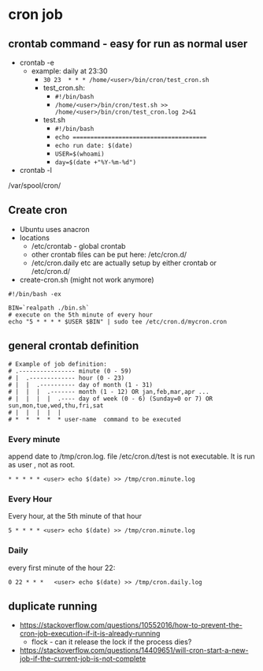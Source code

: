 # cron job
## crontab command - easy for run as normal user
* crontab -e
  * example: daily at 23:30
    * ```30 23  * * * /home/<user>/bin/cron/test_cron.sh```
    * test_cron.sh: 
      * ```#!/bin/bash```
      * ```/home/<user>/bin/cron/test.sh >> /home/<user>/bin/cron/test_cron.log 2>&1``` 
    * test.sh
      * ```#!/bin/bash```
      * ```echo ======================================```
      * ```echo run date: $(date)```
      * ```USER=$(whoami)```
      * ```day=$(date +"%Y-%m-%d")```
* crontab -l

/var/spool/cron/<user>

## Create cron
* Ubuntu uses anacron
* locations
  * /etc/crontab - global crontab
  * other crontab files can be put here: /etc/cron.d/
  * /etc/cron.daily etc are actually setup by either crontab or /etc/cron.d/
* create-cron.sh (might not work anymore)
```
#!/bin/bash -ex

BIN=`realpath ./bin.sh`
# execute on the 5th minute of every hour
echo "5 * * * * $USER $BIN" | sudo tee /etc/cron.d/mycron.cron
```

## general crontab definition
```
# Example of job definition:
# .---------------- minute (0 - 59)
# |  .------------- hour (0 - 23)
# |  |  .---------- day of month (1 - 31)
# |  |  |  .------- month (1 - 12) OR jan,feb,mar,apr ...
# |  |  |  |  .---- day of week (0 - 6) (Sunday=0 or 7) OR sun,mon,tue,wed,thu,fri,sat
# |  |  |  |  |
# *  *  *  *  * user-name  command to be executed

```
### Every minute
append date to /tmp/cron.log. file /etc/cron.d/test is not executable. It is run as user <user>, not as root.
```
* * * * * <user> echo $(date) >> /tmp/cron.minute.log
```
### Every Hour
Every hour, at the 5th minute of that hour
```
5 * * * * <user> echo $(date) >> /tmp/cron.minute.log
```
  
### Daily
every first minute of the hour 22:
```
0 22 * * *   <user> echo $(date) >> /tmp/cron.daily.log
```

## duplicate running
* https://stackoverflow.com/questions/10552016/how-to-prevent-the-cron-job-execution-if-it-is-already-running
  * flock - can it release the lock if the process dies?
* https://stackoverflow.com/questions/14409651/will-cron-start-a-new-job-if-the-current-job-is-not-complete
